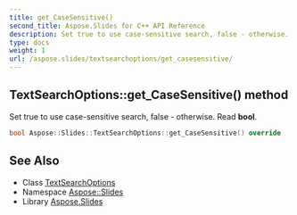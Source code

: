```yaml
---
title: get_CaseSensitive()
second_title: Aspose.Slides for C++ API Reference
description: Set true to use case-sensitive search, false - otherwise. Read bool.
type: docs
weight: 1
url: /aspose.slides/textsearchoptions/get_casesensitive/
---
```

## TextSearchOptions::get_CaseSensitive() method


Set true to use case-sensitive search, false - otherwise. Read **bool**.

```cpp
bool Aspose::Slides::TextSearchOptions::get_CaseSensitive() override
```

## See Also

* Class [TextSearchOptions](../)
* Namespace [Aspose::Slides](../../)
* Library [Aspose.Slides](../../../)